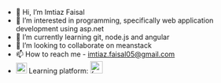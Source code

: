 - 👋 Hi, I’m Imtiaz Faisal
- 👀 I’m interested in programming, specifically web application development using asp.net
- 🌱 I’m currently learning git, node.js and angular
- 💞️ I’m looking to collaborate on meanstack
- 📫 How to reach me - imtiaz.faisal05@gmail.com 
- <img src="https://cdn-icons-png.flaticon.com/512/90/90603.png" width="22" height="22" > Learning platform: <a href="https://www.freecodecamp.org/imtiaz-faisal"><img src="https://yt3.ggpht.com/ytc/AKedOLRkU2-RDemsCSaVVsPwc-yxtWruCB1Gr2VIgQKOKg=s88-c-k-c0x00ffffff-no-rj" width="25" height="25" title="freecodecamp"></a>

